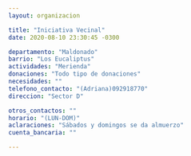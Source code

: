 ```yaml
---
layout: organizacion

title: "Iniciativa Vecinal"
date: 2020-08-10 23:30:45 -0300

departamento: "Maldonado"
barrio: "Los Eucaliptus"
actividades: "Merienda"
donaciones: "Todo tipo de donaciones"
necesidades: ""
telefono_contacto: "(Adriana)092918770"
direccion: "Sector D"

otros_contactos: ""
horario: "(LUN-DOM)"
aclaraciones: "Sábados y domingos se da almuerzo"
cuenta_bancaria: ""

---
```

